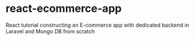 # react-ecommerce-app
React tutorial constructing an E-commerce app with dedicated backend in Laravel and Mongo DB from scratch
